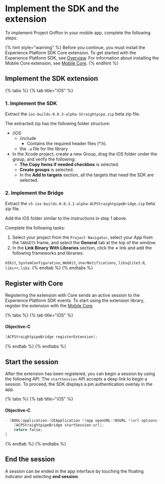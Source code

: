 # Implement the SDK and the extension

To implement Project Griffon in your mobile app, complete the following steps:

{% hint style="warning" %}
Before you continue, you must install the Experience Platform SDK Core extension. To get started with the Experience Platform SDK, see [Overview](https://app.gitbook.com/@aep-sdks/s/docs/). For information about installing the Mobile Core extension, see [Mobile Core](https://app.gitbook.com/@aep-sdks/s/docs/using-mobile-extensions/mobile-core).
{% endhint %}

## Implement the SDK extension

{% tabs %}
{% tab title="iOS" %}
### 1. Implement the SDK

Extract the `ios-builds-0.0.3-alpha-Straightpipe.zip`  beta zip file.  
  
The extracted zip has the following folder structure:

* /iOS
  * /include
    * Contains the required header files \(\*.h\).
  * the `.a` file for the library
* In the Xcode project, create a new Group, drag the iOS folder under the group, and verify the following:
  * **The Copy Items if needed checkbox** is selected.
  * **Create groups** is selected.
  * In the **Add to targets** section, all the targets that need the SDK are selected.

### 2. Implement the Bridge

Extract the `v5-ios-builds-0.0.3.1-alpha-ACPStraightpipeBridge.zip` beta zip file. 

Add the iOS folder similar to the instructions in step 1 above. 

Complete the following tasks:

1. Select your project from the `Project Navigator`, select your App from the `TARGETS` frame, and select the **General** tab at the top of the window.
2. In the **Link Binary With Libraries** section, click the **+** link and add the following frameworks and libraries: 

`UIKit`, `SystemConfiguration`, `WebKit`, `UserNotifications`, `libsqlite3.0`, `libc++`, `libz`.
{% endtab %}
{% endtabs %}

## Register with Core

Registering the extension with Core sends an active session to the Experience Platform SDK events. To start using the extension library, register the extension with the [Mobile Core](https://aep-sdks.gitbook.io/docs/using-mobile-extensions/mobile-core).

{% tabs %}
{% tab title="iOS" %}
#### Objective-C

```objectivec
[ACPStraightpipeBridge registerExtension];
```
{% endtab %}
{% endtabs %}

## Start the session

After the extension has been registered, you can begin a session by using the following API. The `startSession` API accepts a deep link to begin a session. To proceed, the SDK displays a pin authentication overlay in the app.

{% tabs %}
{% tab title="iOS" %}
#### Objective-C

```objectivec
- (BOOL)application:(UIApplication *)app openURL:(NSURL *)url options:(NSDictionary<UIApplicationOpenURLOptionsKey,id> *)options {
    [ACPStraightpipeBridge startSession:url];
    return false;
}
```
{% endtab %}
{% endtabs %}

## End the session

A session can be ended in the app interface by touching the floating indicator and selecting **end session**. 



